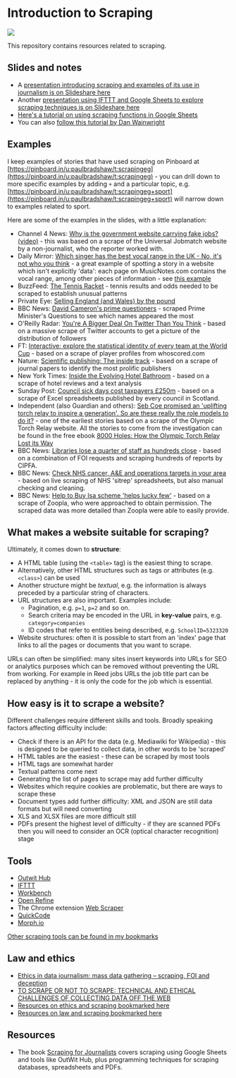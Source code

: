 # Introduction to Scraping

![](https://s3.amazonaws.com/titlepages.leanpub.com/scrapingforjournalists/large?1458984302.png)

This repository contains resources related to scraping.

## Slides and notes

* A [presentation introducing scraping and examples of its use in journalism is on Slideshare here](https://www.slideshare.net/onlinejournalist/scraping-in-journalism-an-introduction)
* Another [presentation using IFTTT and Google Sheets to explore scraping techniques is on Slideshare here](https://www.slideshare.net/onlinejournalist/scraping-in-60-minutes-103417415)
* [Here's a tutorial on using scraping functions in Google Sheets](https://github.com/paulbradshaw/CIJSS_scraping/blob/master/scrapingfunctions.md)
* You can also [follow this tutorial by Dan Wainwright](https://onlinejournalismblog.com/2016/11/29/how-the-bbc-england-data-unit-scraped-airport-noise-complaints/)

## Examples

I keep examples of stories that have used scraping on Pinboard at [https://pinboard.in/u:paulbradshaw/t:scrapingeg](https://pinboard.in/u:paulbradshaw/t:scrapingeg) - you can drill down to more specific examples by adding `+` and a particular topic, e.g. [https://pinboard.in/u:paulbradshaw/t:scrapingeg+sport](https://pinboard.in/u:paulbradshaw/t:scrapingeg+sport) will narrow down to examples related to sport.

Here are some of the examples in the slides, with a little explanation:

* Channel 4 News: [Why is the government website carrying fake jobs?](http://www.channel4.com/news/why-is-government-website-carrying-fake-jobs)  [(video)](https://www.youtube.com/watch?v=Efr-VEkwWoM) - this was based on a scrape of the Universal Jobmatch website by a non-journalist, who the reporter worked with.
* Daily Mirror: [Which singer has the best vocal range in the UK - No, it's not who you think](http://www.mirror.co.uk/news/uk-news/singer-best-vocal-range-uk-4323076) - a great example of spotting a story in a website which isn't explicitly 'data': each page on MusicNotes.com contains the vocal range, among other pieces of information - see [this example](https://www.musicnotes.com/sheetmusic/mtd.asp?ppn=MN0053340&intcmp=Recommended)
* BuzzFeed: [The Tennis Racket]() - tennis results and odds needed to be scraped to establish unusual patterns
* Private Eye: [Selling England (and Wales) by the pound](http://www.private-eye.co.uk/registry)
* BBC News: [David Cameron's prime questioners](http://www.bbc.co.uk/news/uk-politics-26231651) - scraped Prime Minister's Questions to see which names appeared the most
* O'Reilly Radar: [You're A Bigger Deal On Twitter Than You Think]() - based on a massive scrape of Twitter accounts to get a picture of the distribution of followers
* FT: [Interactive: explore the statistical identity of every team at the World Cup](http://blogs.ft.com/ftdata/2014/06/11/interactive-explore-the-statistical-identity-of-every-team-at-the-world-cup/) - based on a scrape of player profiles from whoscored.com
* Nature: [Scientific publishing: The inside track](http://www.nature.com/news/scientific-publishing-the-inside-track-1.15424) - based on a scrape of journal papers to identify the most prolific publishers
* New York Times: [Inside the Evolving Hotel Bathroom](http://www.nytimes.com/2013/12/15/travel/inside-the-evolving-hotel-bathroom.html?pagewanted=all) - based on a scrape of hotel reviews and a text analysis
* Sunday Post: [Council sick days cost taxpayers £250m](http://paulbradshaw.tumblr.com/post/66183765520/council-sick-days-cost-taxpayers-250m-follow) - based on a scrape of Excel spreadsheets published by every council in Scotland.
* Independent (also Guardian and others): [Seb Coe promised an 'uplifting torch relay to inspire a generation'. So are these really the role models to do it?](http://www.independent.co.uk/sport/olympics/seb-coe-promised-an-uplifting-torch-relay-to-inspire-a-generation-so-are-these-really-the-role-models-to-do-it-7815150.html) - one of the earliest stories based on a scrape of the Olympic Torch Relay website. All the stories to come from the investigation can be found in the free ebook [8000 Holes: How the Olympic Torch Relay Lost its Way](https://leanpub.com/8000holes)
* BBC News: [Libraries lose a quarter of staff as hundreds close](http://www.bbc.co.uk/news/uk-england-35707956) - based on a combination of FOI requests and scraping hundreds of reports by CIPFA.
* BBC News: [Check NHS cancer, A&E and operations targets in your area](http://www.bbc.co.uk/news/health-41483322) - based on live scraping of NHS 'sitrep' spreadsheets, but also manual checking and cleaning.
* BBC News: [Help to Buy Isa scheme 'helps lucky few'](http://www.bbc.co.uk/news/uk-england-36424548) - based on a scrape of Zoopla, who were approached to obtain permission. The scraped data was more detailed than Zoopla were able to easily provide.

## What makes a website suitable for scraping?

Ultimately, it comes down to **structure**:

* A HTML table (using the `<table>` tag) is the easiest thing to scrape.
* Alternatively, other HTML structures such as tags or attributes (e.g. `<class>`) can be used
* Another structure might be *textual*, e.g. the information is always preceded by a particular string of characters.
* URL structures are also important. Examples include:
  * Pagination, e.g. `p=1`, `p=2` and so on.
  * Search criteria may be encoded in the URL in **key-value** pairs, e.g. `category=companies`
  * ID codes that refer to entities being described, e.g. `SchoolID=5323320`
* Website structures: often it is possible to start from an 'index' page that links to all the pages or documents that you want to scrape.

URLs can often be simplified: many sites insert keywords into URLs for SEO or analytics purposes which can be removed without preventing the URL from working. For example in Reed jobs URLs the job title part can be replaced by anything - it is only the code for the job which is essential.

## How easy is it to scrape a website?

Different challenges require different skills and tools. Broadly speaking factors affecting difficulty include:

* Check if there is an API for the data (e.g. Mediawiki for Wikipedia) - this is designed to be queried to collect data, in other words to be 'scraped'
* HTML tables are the easiest - these can be scraped by most tools
* HTML tags are somewhat harder
* Textual patterns come next
* Generating the list of pages to scrape may add further difficulty
* Websites which require cookies are problematic, but there are ways to scrape these
* Document types add further difficulty: XML and JSON are still data formats but will need converting
* XLS and XLSX files are more difficult still
* PDFs present the highest level of difficulty - if they are scanned PDFs then you will need to consider an OCR (optical character recognition) stage

## Tools

* [Outwit Hub](https://www.outwit.com/products/hub/)
* [IFTTT](http://ifttt.com/)
* [Workbench](https://workbenchdata.com/)
* [Open Refine](http://openrefine.org/download.html)
* The Chrome extension [Web Scraper](http://webscraper.io/)
* [QuickCode](https://quickcode.io/)
* [Morph.io](https://morph.io/)

[Other scraping tools can be found in my bookmarks](http://pinboard.in/u:paulbradshaw/t:scraping+tools)

## Law and ethics

* [Ethics in data journalism: mass data gathering – scraping, FOI and deception](https://onlinejournalismblog.com/2013/09/18/ethics-in-data-journalism-mass-data-gathering-scraping-foi-and-deception/)
* [TO SCRAPE OR NOT TO SCRAPE: TECHNICAL AND ETHICAL CHALLENGES OF COLLECTING DATA OFF THE WEB](http://www.storybench.org/to-scrape-or-not-to-scrape-the-technical-and-ethical-challenges-of-collecting-data-off-the-web/)
* [Resources on ethics and scraping bookmarked here](http://pinboard.in/u:paulbradshaw/t:scraping+ethics)
* [Resources on law and scraping bookmarked here](http://pinboard.in/u:paulbradshaw/t:scraping+law)

## Resources

* The book [Scraping for Journalists](https://leanpub.com/scrapingforjournalists) covers scraping using Google Sheets and tools like OutWit Hub, plus programming techniques for scraping databases, spreadsheets and PDFs.

